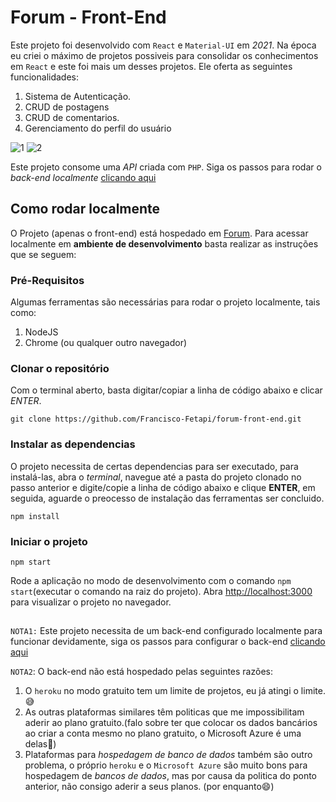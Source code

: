 # Forum - Front-End

Este projeto foi desenvolvido com `React` e `Material-UI` em _2021_. Na época eu criei o máximo de projetos possiveis para consolidar os conhecimentos em `React` e este foi mais um desses projetos. Ele oferta as seguintes funcionalidades:

1. Sistema de Autenticação.
2. CRUD de postagens
3. CRUD de comentarios.
4. Gerenciamento do perfil do usuário

![1](https://user-images.githubusercontent.com/74926014/176378988-4e9df74e-d343-4a70-893d-484f3eba983a.PNG)
![2](https://user-images.githubusercontent.com/74926014/176379416-4b2421d9-b441-479d-8e9a-4c0b50a2bb05.PNG)


Este projeto consome uma _API_ criada com `PHP`. Siga os passos para rodar o _back-end localmente_ [clicando aqui](https://github.com/Francisco-Fetapi/forum-back-end)

## Como rodar localmente

O Projeto (apenas o front-end) está hospedado em [Forum](https://forumfetapi.vercel.app).
Para acessar localmente em **ambiente de desenvolvimento** basta realizar as instruções que se seguem:

### Pré-Requisitos

Algumas ferramentas são necessárias para rodar o projeto localmente, tais como:

1. NodeJS
2. Chrome (ou qualquer outro navegador)

### Clonar o repositório

Com o terminal aberto, basta digitar/copiar a linha de código abaixo e clicar _ENTER_.

```
git clone https://github.com/Francisco-Fetapi/forum-front-end.git
```

### Instalar as dependencias

O projeto necessita de certas dependencias para ser executado, para instalá-las, abra o _terminal_, navegue até a pasta do projeto clonado no passo anterior e digite/copie a linha de código abaixo e clique **ENTER**, em seguida, aguarde o preocesso de instalação das ferramentas ser concluido.

```
npm install
```

### Iniciar o projeto
```
npm start
```
Rode a aplicação no modo de desenvolvimento com o comando `npm start`(executar o comando na raiz do projeto).
Abra [http://localhost:3000](http://localhost:3000) para visualizar o projeto no navegador.

##

`NOTA1:` Este projeto necessita de um back-end configurado localmente para funcionar devidamente, siga os passos para configurar o back-end [clicando aqui](https://github.com/Francisco-Fetapi/forum-back-end)

`NOTA2`: O back-end não está hospedado pelas seguintes razões:

1. O `heroku` no modo gratuito tem um limite de projetos, eu já atingi o limite.😅
2. As outras plataformas similares têm politicas que me impossibilitam aderir ao  plano gratuito.(falo sobre ter que colocar os dados bancários ao criar a conta mesmo no plano gratuito, o Microsoft Azure é uma delas🙁)
3. Plataformas para _hospedagem de banco de dados_ também são outro problema, o próprio `heroku` e o `Microsoft Azure` são muito bons para hospedagem de _bancos de dados_, mas por causa da politica do ponto anterior, não consigo aderir a seus planos. (por enquanto😄)
